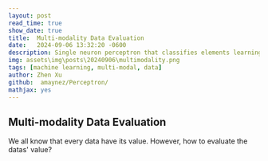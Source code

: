 ```yaml
---
layout: post
read_time: true
show_date: true
title:  Multi-modality Data Evaluation
date:   2024-09-06 13:32:20 -0600
description: Single neuron perceptron that classifies elements learning quite quickly.
img: assets\img\posts\20240906\multimodality.png
tags: [machine learning, multi-modal, data]
author: Zhen Xu
github:  amaynez/Perceptron/
mathjax: yes
---
```


## Multi-modality Data Evaluation

We all know that every data have its value. However, how to evaluate the datas' value?